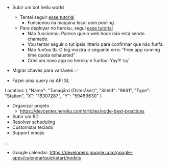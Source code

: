 


* Subir um bot hello world
    * Tentei seguir [esse tutorial](http://mvalipour.github.io/node.js/2015/11/10/build-telegram-bot-nodejs-heroku/)
        - Funcionou na maquina local com pooling
    * Para deployar no heroku, segui [esse tutorial](http://mvalipour.github.io/node.js/2015/12/06/telegram-bot-webhook-existing-express/)
        - Não funcionou. Parece que o web hook não está sendo chamado.
        - Vou tentar seguir o tut ipsis litteris para confirmar que não funfa.
        - Não funfou tb. O log mostra o seguinte erro: "Free app running time quota exhausted"
        - Criei um novo app no heroku e funfou! Yay!!! \o/

* Migrar chaves para variáveis ✅

* Fazer uma query na API SL

Location:
    {
      "Name": "Tunagård (Österåker)",
      "SiteId": "9661",
      "Type": "Station",
      "X": "18307287",
      "Y": "59469630"
    }

* Organizar projeto
    - https://devcenter.heroku.com/articles/node-best-practices
* Subir um BD
* Resolver scheduling
* Customizar teclado
* Support emojis

...

* Google calendar: https://developers.google.com/google-apps/calendar/quickstart/nodejs
